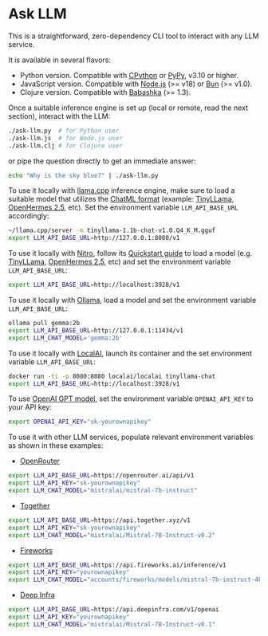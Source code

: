 # Ask LLM

This is a straightforward, zero-dependency CLI tool to interact with any LLM service.

It is available in several flavors:

* Python version. Compatible with [CPython](https://python.org) or [PyPy](https://pypy.org),  v3.10 or higher.
* JavaScript version. Compatible with [Node.js](https://nodejs.org) (>= v18) or [Bun](https://bun.sh) (>= v1.0).
* Clojure version. Compatible with [Babashka](https://babashka.org/) (>= 1.3).

Once a suitable inference engine is set up (local or remote, read the next section), interact with the LLM:
```bash
./ask-llm.py  # for Python user
./ask-llm.js  # for Node.js user
./ask-llm.clj # for Clojure user
```

or pipe the question directly to get an immediate answer:

```bash
echo "Why is the sky blue?" | ./ask-llm.py
```

To use it locally with [llama.cpp](https://github.com/ggerganov/llama.cpp) inference engine, make sure to load a suitable model that utilizes the [ChatML format](https://github.com/openai/openai-python/blob/release-v0.28.0/chatml.md) (example: [TinyLLama](https://huggingface.co/TheBloke/TinyLlama-1.1B-Chat-v1.0-GGUF), [OpenHermes 2.5](https://huggingface.co/TheBloke/OpenHermes-2.5-Mistral-7B-GGUF), etc). Set the environment variable `LLM_API_BASE_URL` accordingly:
```bash
~/llama.cpp/server -m tinyllama-1.1b-chat-v1.0.Q4_K_M.gguf
export LLM_API_BASE_URL=http://127.0.0.1:8080/v1
```

To use it locally with [Nitro](https://nitro.jan.ai/), follow its [Quickstart guide](https://nitro.jan.ai/quickstart#step-4-load-model) to load a model (e.g. [TinyLLama](https://huggingface.co/TheBloke/TinyLlama-1.1B-Chat-v1.0-GGUF), [OpenHermes 2.5](https://huggingface.co/TheBloke/OpenHermes-2.5-Mistral-7B-GGUF), etc) and set the environment variable `LLM_API_BASE_URL`:
```bash
export LLM_API_BASE_URL=http://localhost:3928/v1
```

To use it locally with [Ollama](https://ollama.com/), load a model and set the environment variable `LLM_API_BASE_URL`:
```bash
ollama pull gemma:2b
export LLM_API_BASE_URL=http://127.0.0.1:11434/v1
export LLM_CHAT_MODEL='gemma:2b'
```

To use it locally with [LocalAI](https://localai.io), launch its container and the set environment variable `LLM_API_BASE_URL`:
```bash
docker run -ti -p 8080:8080 localai/localai tinyllama-chat
export LLM_API_BASE_URL=http://localhost:3928/v1
```

To use [OpenAI GPT model](https://platform.openai.com/docs), set the environment variable `OPENAI_API_KEY` to your API key:
```bash
export OPENAI_API_KEY="sk-yourownapikey"
```

To use it with other LLM services, populate relevant environment variables as shown in these examples:

* [OpenRouter](https://openrouter.ai/)
```bash
export LLM_API_BASE_URL=https://openrouter.ai/api/v1
export LLM_API_KEY="sk-yourownapikey"
export LLM_CHAT_MODEL="mistralai/mistral-7b-instruct"
```

* [Together](https://www.together.ai/)
```bash
export LLM_API_BASE_URL=https://api.together.xyz/v1
export LLM_API_KEY="sk-yourownapikey"
export LLM_CHAT_MODEL="mistralai/Mistral-7B-Instruct-v0.2"
```

* [Fireworks](https://fireworks.ai/)
```bash
export LLM_API_BASE_URL=https://api.fireworks.ai/inference/v1
export LLM_API_KEY="yourownapikey"
export LLM_CHAT_MODEL="accounts/fireworks/models/mistral-7b-instruct-4k"
```

* [Deep Infra](https://deepinfra.com)
```bash
export LLM_API_BASE_URL=https://api.deepinfra.com/v1/openai
export LLM_API_KEY="yourownapikey"
export LLM_CHAT_MODEL="mistralai/Mistral-7B-Instruct-v0.1"
```